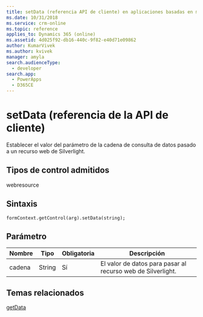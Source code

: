 ```yaml
---
title: setData (referencia API de cliente) en aplicaciones basadas en modelo| MicrosoftDocs
ms.date: 10/31/2018
ms.service: crm-online
ms.topic: reference
applies_to: Dynamics 365 (online)
ms.assetid: 4d025f92-db16-440c-9f82-e40d71e09862
author: KumarVivek
ms.author: kvivek
manager: amyla
search.audienceType:
  - developer
search.app:
  - PowerApps
  - D365CE
---
```

# <a name="setdata-client-api-reference"></a>setData (referencia de la API de cliente)



Establecer el valor del parámetro de la cadena de consulta de datos pasado a un recurso web de Silverlight.

## <a name="control-types-supported"></a>Tipos de control admitidos

webresource 

## <a name="syntax"></a>Sintaxis

`formContext.getControl(arg).setData(string);`

## <a name="parameter"></a>Parámetro

|Nombre|Tipo|Obligatoria|Descripción|
|--|--|--|--|
|cadena|String|Sí|El valor de datos para pasar al recurso web de Silverlight.|

## <a name="related-topics"></a>Temas relacionados

[getData](getData.md)
